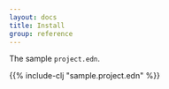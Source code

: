 ```yaml
---
layout: docs
title: Install
group: reference
---
```


The sample `project.edn`.

{{% include-clj "sample.project.edn" %}}

